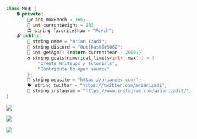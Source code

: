```C++
class Me🏂 {
    🔒 private:
        🏋️‍♂️ int maxBench = 165;
        💪 int currentWeight = 185;
        📺 string favoriteShow = "Psych";
    🔓 public:
        👋 string name = "Arian Izadi";
        👻 string discord = "Out[Kast]#9882";
        🐉 int getAge() {return currentYear - 2000;}
        ♻️ string goals[numerical_limits<int>::max()] = {
            "Create Writeups / Tutorials",
            "Contribute to open source"
        };
        💖 string website = "https://ariandev.com/";
        🐦 string twitter = "https://twitter.com/arianizadi";
        🤳 string instagram = "https://www.instagram.com/arianizadi2/";
}
```

![](https://github-readme-stats.vercel.app/api/top-langs/?username=arianizadi&layout=compact&theme=radical)

![](https://github-readme-stats.vercel.app/api?username=arianizadi&count_private=true&show_icons=true&theme=radical)

![](https://github-profile-trophy.vercel.app/?username=ryo-ma&theme=dracula&column=4)
